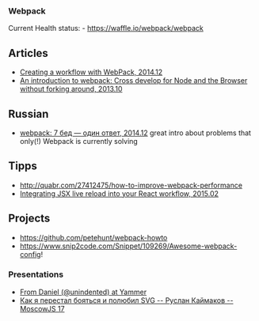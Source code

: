 ### Webpack


  Current Health status:
    - https://waffle.io/webpack/webpack


## Articles
  - [Creating a workflow with WebPack, 2014.12](http://christianalfoni.github.io/javascript/2014/12/13/did-you-know-webpack-and-react-is-awesome.html)
  - [An introduction to webpack: Cross develop for Node and the Browser without forking around, 2013.10](http://cuttleblog.tumblr.com/post/63669845272/webpack)

## Russian
  - [webpack: 7 бед — один ответ, 2014.12](http://habrahabr.ru/post/245991/)
      great intro about problems that only(!) Webpack is currently solving




## Tipps
  - http://quabr.com/27412475/how-to-improve-webpack-performance
  - [Integrating JSX live reload into your React workflow, 2015.02](http://thetrendythings.com/read/20178)


## Projects
  - https://github.com/petehunt/webpack-howto
  - https://www.snip2code.com/Snippet/109269/Awesome-webpack-config!



### Presentations
  - [From Daniel (@unindented) at Yammer](http://slidedeck.io/unindented/webpack-presentation)
  - [Как я перестал бояться и полюбил SVG -- Руслан Каймаков -- MoscowJS 17](http://www.slideshare.net/moscowjs/webpack-7-moscowjs-17)
